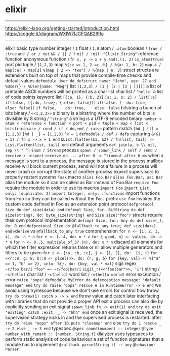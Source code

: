# elixir

---

https://elixir-lang.org/getting-started/introduction.html
https://coggle.it/diagram/WXlW7IJGFQAB28Ro

---

elixir
	basic
		type
			number
				integer / `1`
				float / `1.0`
			atom / `:atom`
				boolean / `true / :true`
					`and / or / not`
					`&& / || / !`
				`nil / :nil`
				`:"Elixir.String"`
			reference
			function
				anonymous function
					`(fn x, y -> x + y end).(1, 2)`
				`is_atom(true)`
			port
			pid
			tuple / `{1,2,3}`
			map
				`%{:a => 1, 2 => :b} / %{a: 1, b: 2}`
				`map.a / map[:a] / map[2]`
				`%{map | 2 => "two"} / %{map | a: 3}`
				struct
					structs are extensions built on top of maps that provide compile-time checks and default values
					`defmodule User do defstruct name: "John", age: 27 end`
					`%User{} / %User{name: "Meg"}`
			list
				`[1,2,3] / [1 | [2 | [3 | []]]]`
				a list of printable ASCII numbers will be printed as a char list
				char list / `'hello'`
					a list of code points
				keyword list
					`[{:a, 1}, {:b, 2}]`
					`[a: 1, b: 2] / list[:a]`
					`if(false, [{:do, true}, {:else, false}])`
					`if(false, [  do: true,    else: false])`
					`if false,    do: true,    else: false`
			bitstring
				a bunch of bits
				binary / `<<1,2,3>>`
					a binary is a bitstring where the number of bits is divisible by 8
					string / `"string"`
						a string is a UTF-8 encoded binary
		`number < atom < reference < function < port < pid < tuple < map < list < bitstring`
		`case / cond / if / do,end / raise`
		pattern match
			`[hd | tl] = [1,2,3]`
			`[hd | _] = [1,2,3]`
			`^x = 1`
		`defmodule / def / defp`
			capturing
				`&(&1 + 1) / fn x -> x + 1 end`
				`&List.flatten(&1, &2) / fn(list, tail) -> List.flatten(list, tail) end`
			default arguments
				`def join(a, b \\ nil, sep \\ " ")`
		`Enum / Stream`
		process
			`spawn / spawn_link / self / send / receive / inspect`
			`receive do ... after 0 -> "timeout after 0 ms`
			when a message is sent to a process, the message is stored in the process mailbox
			receive will block current process, send will not
			a failure in a process will never crash or corrupt the state of another process
			expect supervisors to properly restart systems
			`Task`
		macro
			`alias Foo.Bar`
				`alias Foo.Bar, as: Bar`
				alias the module so it can be called as Bar instead of Foo.Bar
			`require Foo`
				require the module in order to use its macros
			`import Foo`
				`import List, only: [duplicate: 2]`
				`import Integer, only: :functions`
				import functions from Foo so they can be called without the `Foo.` prefix
			`use Foo`
				Invokes the custom code defined in Foo as an extension point
		protocol
			`defprotocol Size do def size(data) end`
			`defimpl Size, for: BitString do def size(string), do: byte_size(string) end`
			`Size.size("foo")`
			structs require their own protocol implementation
			`defimpl Size, for: Any do def size(_), do: 0 end`
			`defprotocol Size do @fallback_to_any true; def size(data) end`
			`@derive` vs `@fallback_to_any true`
		comprehension
			`for n <- [1, 2, 3, 4], do: n * n`
			`for n <- 1..4, do: n * n`
			`for {:good, n} <- values, do: n * n`
			`for n <- 0..5, multiple_of_3?.(n), do: n * n`
			discard all elements for which the filter expression returns false or nil
			allow multiple generators and filters to be given
			`for i <- [:a, :b, :c], j <- [1, 2], do:  {i, j}`
			`for <<r::8, g::8, b::8 <- pixels>>, do: {r, g, b}`
			`for {key, val} <- %{"a" => 1, "b" => 2}, into: %{}, do: {key, val * val}`
		sigil
			regex
				`~r/foo|bar/i`
				`"foo" =~ ~r/foo|bar/i`
				`sigil_r(<<"foo|bar">>, 'i')`
			string / `~s(hello)`
			char list / `~c(hello)`
			word list / `~w(hello world)`
		error
			exception / error
				`raise "oops"`
				`defmodule MyError do defexception message: "default message" end`
				`try do raise "oops" rescue e in RuntimeError -> e end`
				we avoid using try/rescue because we don’t use errors for control flow
			throw
				`try do throw(1) catch x -> x end`
				throw value and catch later
				interfacing with libraries that do not provide a proper API
			exit
				a process can also die by explicitly sending an exit signal
				`spawn_link fn -> exit(1) end`
				`try do exit "exiting" catch :exit, _ -> "hhh" end`
				once an exit signal is received, the supervision strategy kicks in and the supervised process is restarted.
			after
				`try do raise "oops" after IO.puts "cleanup" end`
			else
				`try do 1 rescue _ -> 2 else _ -> 3 end`
		typespec
			`@spec round(number) :: integer`
			`@type number_with_remark :: {number, String.t}`
			dialyzer uses typespecs to perform static analysis of code
		behaviour
			a set of function signatures that a module has to implement
			`@callback parse(String.t) :: any`
			`@behaviour Parser`
